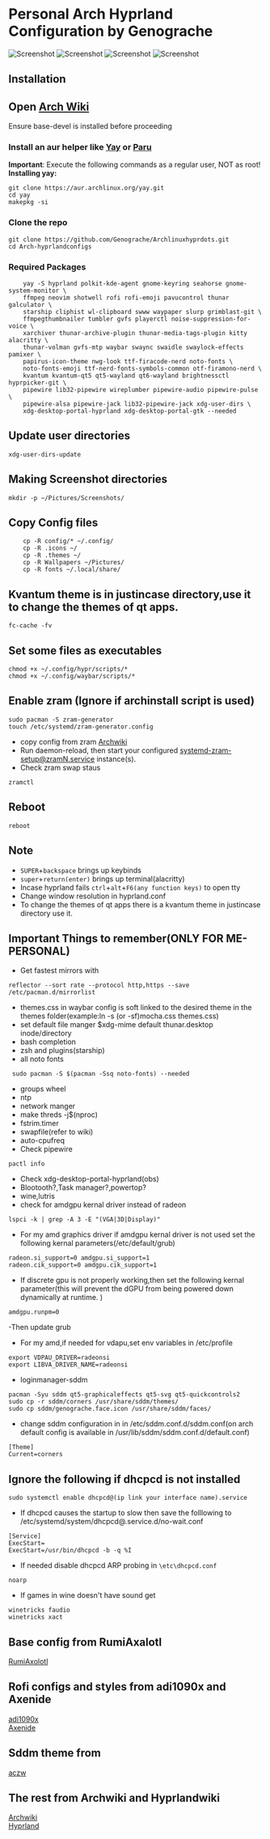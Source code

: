 # Personal Arch Hyprland Configuration by Genograche

![Screenshot](https://github.com/Genograche/Arch-hyprlandconfigs/raw/main/preview/hyprland.png)
![Screenshot](https://github.com/Genograche/Arch-hyprlandconfigs/raw/main/preview/applauncher.png)
![Screenshot](https://github.com/Genograche/Arch-hyprlandconfigs/raw/main/preview/notification.png)
![Screenshot](https://github.com/Genograche/Arch-hyprlandconfigs/raw/main/preview/powermenu.png)

## Installation
## Open [Arch Wiki](https://wiki.archlinux.org)
Ensure base-devel is installed before proceeding

### Install an aur helper like [Yay](https://github.com/Jguer/yay) or [Paru](https://github.com/Morganamilo/paru)

**Important**: Execute the following commands as a regular user, NOT as root!\
**Installing yay:**
```
git clone https://aur.archlinux.org/yay.git
cd yay
makepkg -si
```
### Clone the repo

```
git clone https://github.com/Genograche/Archlinuxhyprdots.git
cd Arch-hyprlandconfigs
```
### Required Packages

```
    yay -S hyprland polkit-kde-agent gnome-keyring seahorse gnome-system-monitor \
    ffmpeg neovim shotwell rofi rofi-emoji pavucontrol thunar galculator \
    starship cliphist wl-clipboard swww waypaper slurp grimblast-git \
    ffmpegthumbnailer tumbler gvfs playerctl noise-suppression-for-voice \
    xarchiver thunar-archive-plugin thunar-media-tags-plugin kitty alacritty \
    thunar-volman gvfs-mtp waybar swaync swaidle swaylock-effects pamixer \
    papirus-icon-theme nwg-look ttf-firacode-nerd noto-fonts \
    noto-fonts-emoji ttf-nerd-fonts-symbols-common otf-firamono-nerd \
    kvantum kvantum-qt5 qt5-wayland qt6-wayland brightnessctl hyprpicker-git \
    pipewire lib32-pipewire wireplumber pipewire-audio pipewire-pulse \
    pipewire-alsa pipewire-jack lib32-pipewire-jack xdg-user-dirs \
    xdg-desktop-portal-hyprland xdg-desktop-portal-gtk --needed
```
## Update user directories
```
xdg-user-dirs-update
```
## Making Screenshot directories
```
mkdir -p ~/Pictures/Screenshots/
```
## Copy Config files
```
    cp -R config/* ~/.config/
    cp -R .icons ~/
    cp -R .themes ~/
    cp -R Wallpapers ~/Pictures/
    cp -R fonts ~/.local/share/
```
## Kvantum theme is in justincase directory,use it to change the themes of qt apps.

```
fc-cache -fv
```
## Set some files as executables
```
chmod +x ~/.config/hypr/scripts/*
chmod +x ~/.config/waybar/scripts/*
```

## Enable zram (Ignore if archinstall script is used)
```
sudo pacman -S zram-generator
touch /etc/systemd/zram-generator.config
```
- copy config from zram [Archwiki](https://wiki.archlinux.org/title/Zram)
- Run daemon-reload, then start your configured systemd-zram-setup@zramN.service instance(s).
- Check zram swap staus
```
zramctl
```

## Reboot
```
reboot
```
## Note
- `SUPER`+`backspace` brings up keybinds
- `super`+`return(enter)` brings up terminal(alacritty)
- Incase hyprland fails `ctrl`+`alt`+`F6(any function keys)` to open tty
- Change window resolution in hyprland.conf
- To change the themes of qt apps there is a kvantum theme in justincase directory use it.

## Important Things to remember(ONLY FOR ME-PERSONAL)
- Get fastest mirrors with
```
reflector --sort rate --protocol http,https --save /etc/pacman.d/mirrorlist
```
- themes.css in waybar config is soft linked to the desired theme in the themes folder(example:ln -s (or -sf)mocha.css themes.css)
- set default file manger $xdg-mime default thunar.desktop inode/directory
- bash completion
- zsh and plugins(starship)
- all noto fonts
```
 sudo pacman -S $(pacman -Ssq noto-fonts) --needed
```
- groups wheel
- ntp
- network manger
- make threds -j$(nproc)
- fstrim.timer
- swapfile(refer to wiki)
- auto-cpufreq
- Check pipewire
```
pactl info
```
- Check xdg-desktop-portal-hyprland(obs)
- Blootooth?,Task manager?,powertop?
- wine,lutris
- check for amdgpu kernal driver instead of radeon
```
lspci -k | grep -A 3 -E "(VGA|3D|Display)"
```
- For my amd graphics driver if amdgpu kernal driver is not used set the following kernal parameters(/etc/default/grub)
```
radeon.si_support=0 amdgpu.si_support=1
radeon.cik_support=0 amdgpu.cik_support=1
```
- If discrete gpu is not properly working,then set the following kernal parameter(this will prevent the dGPU from being powered down dynamically at runtime.
)
```
amdgpu.runpm=0
```
-Then update grub

- For my amd,if needed for vdapu,set env variables in /etc/profile
```
export VDPAU_DRIVER=radeonsi
export LIBVA_DRIVER_NAME=radeonsi
```
- loginmanager-sddm
```
pacman -Syu sddm qt5-graphicaleffects qt5-svg qt5-quickcontrols2
sudo cp -r sddm/corners /usr/share/sddm/themes/
sudo cp sddm/genograche.face.icon /usr/share/sddm/faces/
```
- change sddm configuration in in /etc/sddm.conf.d/sddm.conf(on arch default config is available in /usr/lib/sddm/sddm.conf.d/default.conf)
```
[Theme]
Current=corners
```
## Ignore the following if dhcpcd is not installed

```
sudo systemctl enable dhcpcd@(ip link your interface name).service
```

- If dhcpcd causes the startup to slow then save the folllowing to /etc/systemd/system/dhcpcd@.service.d/no-wait.conf

```
[Service]
ExecStart=
ExecStart=/usr/bin/dhcpcd -b -q %I
```
- If needed disable dhcpcd ARP probing in ```\etc\dhcpcd.conf```
```
noarp
```
- If games in wine doesn't have sound get
```
winetricks faudio
winetricks xact
```

## Base config from RumiAxalotl
[RumiAxolotl](https://github.com/RumiAxolotl)
## Rofi configs and styles from adi1090x and Axenide
[adi1090x](https://github.com/adi1090x)\
[Axenide](https://github.com/Axenide)
## Sddm theme from
[aczw](https://github.com/aczw)
## The rest from Archwiki and Hyprlandwiki
[Archwiki](https://wiki.archlinux.org/)\
[Hyprland](https://wiki.hyprland.org/)
